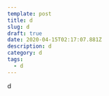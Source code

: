 ```yaml
---
template: post
title: d
slug: d
draft: true
date: 2020-04-15T02:17:07.881Z
description: d
category: d
tags:
  - d
---
```

d
